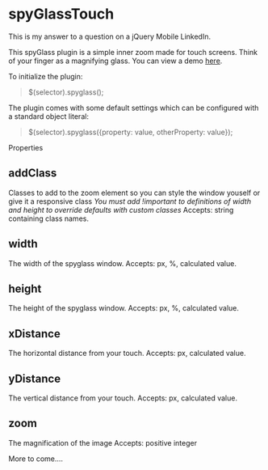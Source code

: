 spyGlassTouch
=============

This is my answer to a question on a jQuery Mobile LinkedIn.

This spyGlass plugin is a simple inner zoom made for touch screens.  Think of your finger as a magnifying glass.  You can view a demo [here](http://www.thierryblais.com/spyGlass/index.html).

To initialize the plugin:

>$(selector).spyglass();

The plugin comes with some default settings which can be configured with a standard object literal:

>$(selector).spyglass({property: value, otherProperty: value});

Properties

addClass
--------
Classes to add to the zoom element so you can style the window youself or give it a responsive class 
*You must add !important to definitions of width and height to override defaults with custom classes*
Accepts: string containing class names.

width
-----
The width of the spyglass window.
Accepts: px, %, calculated value.

height
------
The height of the spyglass window.
Accepts: px, %, calculated value.

xDistance
---------
The horizontal distance from your touch.
Accepts: px, calculated value.

yDistance
---------
The vertical distance from your touch.
Accepts: px, calculated value.

zoom
----
The magnification of the image
Accepts: positive integer

More to come....